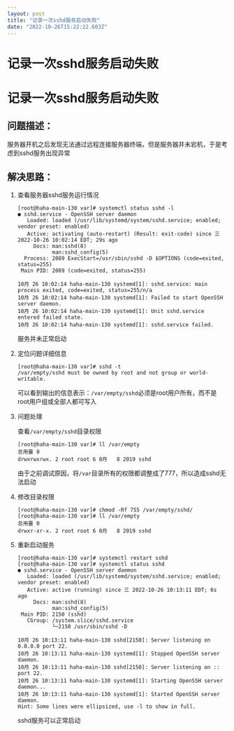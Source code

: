 ```yaml
---
layout: post
title: "记录一次sshd服务启动失败"
date: "2022-10-26T15:22:22.603Z"
---
```

记录一次sshd服务启动失败
==============

记录一次sshd服务启动失败
==============

问题描述：
-----

服务器开机之后发现无法通过远程连接服务器终端，但是服务器并未宕机，于是考虑到sshd服务出现异常

解决思路：
-----

1.  查看服务器sshd服务运行情况
    
        [root@haha-main-130 var]# systemctl status sshd -l
        ● sshd.service - OpenSSH server daemon
           Loaded: loaded (/usr/lib/systemd/system/sshd.service; enabled; vendor preset: enabled)
           Active: activating (auto-restart) (Result: exit-code) since 三 2022-10-26 10:02:14 EDT; 29s ago
             Docs: man:sshd(8)
                   man:sshd_config(5)
          Process: 2089 ExecStart=/usr/sbin/sshd -D $OPTIONS (code=exited, status=255)
         Main PID: 2089 (code=exited, status=255)
        
        10月 26 10:02:14 haha-main-130 systemd[1]: sshd.service: main process exited, code=exited, status=255/n/a
        10月 26 10:02:14 haha-main-130 systemd[1]: Failed to start OpenSSH server daemon.
        10月 26 10:02:14 haha-main-130 systemd[1]: Unit sshd.service entered failed state.
        10月 26 10:02:14 haha-main-130 systemd[1]: sshd.service failed.
        
    
    服务并未正常启动
    
2.  定位问题详细信息
    
        [root@haha-main-130 var]# sshd -t
        /var/empty/sshd must be owned by root and not group or world-writable.
        
    
    可以看到输出的信息表示：`/var/empty/sshd`必须是root用户所有，而不是root用户组或全部人都可写入
    
3.  问题处理
    
    查看`/var/empty/sshd`目录权限
    
        [root@haha-main-130 var]# ll /var/empty
        总用量 0
        drwxrwxrwx. 2 root root 6 8月   8 2019 sshd
        
    
    由于之前调试原因，将`/var`目录所有的权限都调整成了777，所以造成sshd无法启动
    
4.  修改目录权限
    
        [root@haha-main-130 var]# chmod -Rf 755 /var/empty/sshd/
        [root@haha-main-130 var]# ll /var/empty
        总用量 0
        drwxr-xr-x. 2 root root 6 8月   8 2019 sshd
        
    
5.  重新启动服务
    
        [root@haha-main-130 var]# systemctl restart sshd
        [root@haha-main-130 var]# systemctl status sshd
        ● sshd.service - OpenSSH server daemon
           Loaded: loaded (/usr/lib/systemd/system/sshd.service; enabled; vendor preset: enabled)
           Active: active (running) since 三 2022-10-26 10:13:11 EDT; 6s ago
             Docs: man:sshd(8)
                   man:sshd_config(5)
         Main PID: 2150 (sshd)
           CGroup: /system.slice/sshd.service
                   └─2150 /usr/sbin/sshd -D
        
        10月 26 10:13:11 haha-main-130 sshd[2150]: Server listening on 0.0.0.0 port 22.
        10月 26 10:13:11 haha-main-130 systemd[1]: Stopped OpenSSH server daemon.
        10月 26 10:13:11 haha-main-130 sshd[2150]: Server listening on :: port 22.
        10月 26 10:13:11 haha-main-130 systemd[1]: Starting OpenSSH server daemon...
        10月 26 10:13:11 haha-main-130 systemd[1]: Started OpenSSH server daemon.
        Hint: Some lines were ellipsized, use -l to show in full.
        
    
    sshd服务可以正常启动